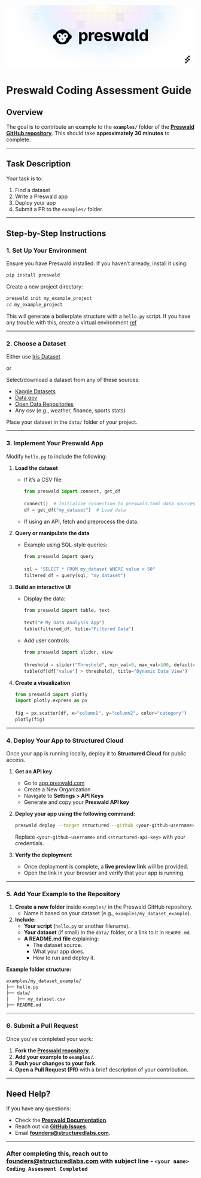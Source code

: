 <p align="center">
  <img src="./PreswaldBanner.png" alt="Logo">
</p>

# **Preswald Coding Assessment Guide**

## **Overview**

The goal is to contribute an example to the **`examples/`** folder of the **[Preswald GitHub repository](https://github.com/StructuredLabs/preswald)**. This should take **approximately 30 minutes** to complete.

---

## **Task Description**

Your task is to:

1. Find a dataset
2. Write a Preswald app 
3. Deploy your app
4. Submit a PR to the `examples/` folder.

---

## **Step-by-Step Instructions**

### **1. Set Up Your Environment**

Ensure you have Preswald installed. If you haven’t already, install it using:

```bash
pip install preswald
```

Create a new project directory:

```bash
preswald init my_example_project
cd my_example_project
```

This will generate a boilerplate structure with a `hello.py` script. If you have any trouble with this, create a virtual environment [ref](https://docs.preswald.com/usage/troubleshooting)

---

### **2. Choose a Dataset**

Either use [Iris Dataset](https://gist.github.com/netj/8836201#file-iris-csv )

or

Select/download a dataset from any of these sources:

- [Kaggle Datasets](https://www.kaggle.com/datasets)
- [Data.gov](https://www.data.gov/)
- [Open Data Repositories](https://github.com/awesomedata/awesome-public-datasets)
- Any csv (e.g., weather, finance, sports stats)

Place your dataset in the `data/` folder of your project.

---

### **3. Implement Your Preswald App**

Modify `hello.py` to include the following:

1. **Load the dataset**
    
    - If it’s a CSV file:
        
        ```python
        from preswald import connect, get_df
        
        connect()  # Initialize connection to preswald.toml data sources
        df = get_df("my_dataset")  # Load data
        ```
        
    - If using an API, fetch and preprocess the data.
        
2. **Query or manipulate the data**
    
    - Example using SQL-style queries:
        
        ```python
        from preswald import query
        
        sql = "SELECT * FROM my_dataset WHERE value > 50"
        filtered_df = query(sql, "my_dataset")
        ```
        
3. **Build an interactive UI**
    
    - Display the data:
        
        ```python
        from preswald import table, text
        
        text("# My Data Analysis App")
        table(filtered_df, title="Filtered Data")
        ```
        
    - Add user controls:
        
        ```python
        from preswald import slider, view
        
        threshold = slider("Threshold", min_val=0, max_val=100, default=50)
        table(df[df["value"] > threshold], title="Dynamic Data View")
        ```
        
4. **Create a visualization**
    
    ```python
    from preswald import plotly
    import plotly.express as px
    
    fig = px.scatter(df, x="column1", y="column2", color="category")
    plotly(fig)
    ```
    

---

### **4. Deploy Your App to Structured Cloud**

Once your app is running locally, deploy it to **Structured Cloud** for public access.

1. **Get an API key**
    
    - Go to [app.preswald.com](https://app.preswald.com/)
    - Create a New Organization
    - Navigate to **Settings > API Keys**
    - Generate and copy your **Preswald API key**
2. **Deploy your app using the following command:**
    
    ```bash
    preswald deploy --target structured --github <your-github-username> --api-key <structured-api-key> hello.py
    ```
    
    Replace `<your-github-username>` and `<structured-api-key>` with your credentials.
    
3. **Verify the deployment**
    
    - Once deployment is complete, a **live preview link** will be provided.
    - Open the link in your browser and verify that your app is running.

---

### **5. Add Your Example to the Repository**

1. **Create a new folder** inside `examples/` in the Preswald GitHub repository.
    - Name it based on your dataset (e.g., `examples/my_dataset_example`).
2. **Include:**
    - **Your script** (`hello.py` or another filename).
    - **Your dataset** (if small) in the `data/` folder, or a link to it in `README.md`.
    - **A README.md file** explaining:
        - The dataset source.
        - What your app does.
        - How to run and deploy it.

**Example folder structure:**

```
examples/my_dataset_example/
├── hello.py
├── data/
│   ├── my_dataset.csv
├── README.md
```

---

### **6. Submit a Pull Request**

Once you've completed your work:

1. **Fork the [Preswald repository](https://github.com/StructuredLabs/preswald)**.
2. **Add your example to `examples/`**.
3. **Push your changes to your fork**.
4. **Open a Pull Request (PR)** with a brief description of your contribution.

---

## **Need Help?**

If you have any questions:

- Check the **[Preswald Documentation](https://docs.preswald.com/)**.
- Reach out via [**GitHub Issues**](https://github.com/StructuredLabs/preswald/issues).
- Email **[founders@structuredlabs.com](mailto:founders@structuredlabs.com)**.

---

### **After completing this, reach out to founders@structuredlabs.com with subject line - `<your name> Coding Assesment Completed`**
